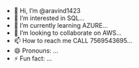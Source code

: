 - 👋 Hi, I’m @aravind1423
- 👀 I’m interested in SQL...
- 🌱 I’m currently learning AZURE...
- 💞️ I’m looking to collaborate on AWS...
- 📫 How to reach me CALL 7569543695...
- 😄 Pronouns: ...
- ⚡ Fun fact: ...

<!---
aravind1423/aravind1423 is a ✨ special ✨ repository because its `README.md` (this file) appears on your GitHub profile.
You can click the Preview link to take a look at your changes.
--->
